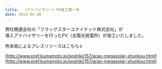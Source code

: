```yaml
---
title:  （アドバイザリー）PV竣工第一号 
date: 2013-04-30
---
```


弊社関連会社の「フラッグスターユナイテッド株式会社」が  
導入アドバイザリーを行ったPV（太陽光発電所）が竣工いたしました。

熊本県によるプレスリリースはこちら↓

[http://www.pref.kumamoto.jp/soshiki/157/arao-megasolar-shunkou.html](http://www.pref.kumamoto.jp/soshiki/157/arao-megasolar-shunkou.html)
